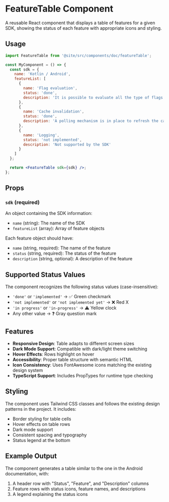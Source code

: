 # FeatureTable Component

A reusable React component that displays a table of features for a given SDK, showing the status of each feature with appropriate icons and styling.

## Usage

```jsx
import FeatureTable from '@site/src/components/doc/featureTable';

const MyComponent = () => {
  const sdk = {
    name: 'Kotlin / Android',
    featureList: [
      {
        name: 'Flag evaluation',
        status: 'done',
        description: 'It is possible to evaluate all the type of flags'
      },
      {
        name: 'Cache invalidation',
        status: 'done',
        description: 'A polling mechanism is in place to refresh the cache'
      },
      {
        name: 'Logging',
        status: 'not implemented',
        description: 'Not supported by the SDK'
      }
    ]
  };

  return <FeatureTable sdk={sdk} />;
};
```

## Props

### `sdk` (required)
An object containing the SDK information:

- `name` (string): The name of the SDK
- `featureList` (array): Array of feature objects

Each feature object should have:
- `name` (string, required): The name of the feature
- `status` (string, required): The status of the feature
- `description` (string, optional): A description of the feature

## Supported Status Values

The component recognizes the following status values (case-insensitive):

- `'done'` or `'implemented'` → ✅ Green checkmark
- `'not implemented'` or `'not implemented yet'` → ❌ Red X
- `'in progress'` or `'in-progress'` → ⚠️ Yellow clock
- Any other value → ❓ Gray question mark

## Features

- **Responsive Design**: Table adapts to different screen sizes
- **Dark Mode Support**: Compatible with dark/light theme switching
- **Hover Effects**: Rows highlight on hover
- **Accessibility**: Proper table structure with semantic HTML
- **Icon Consistency**: Uses FontAwesome icons matching the existing design system
- **TypeScript Support**: Includes PropTypes for runtime type checking

## Styling

The component uses Tailwind CSS classes and follows the existing design patterns in the project. It includes:

- Border styling for table cells
- Hover effects on table rows
- Dark mode support
- Consistent spacing and typography
- Status legend at the bottom

## Example Output

The component generates a table similar to the one in the Android documentation, with:

1. A header row with "Status", "Feature", and "Description" columns
2. Feature rows with status icons, feature names, and descriptions
3. A legend explaining the status icons 